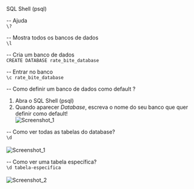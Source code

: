 SQL Shell (psql)

-- Ajuda <br/>
```\?```

-- Mostra todos os bancos de dados <br/>
```\l ```

-- Cria um banco de dados <br/>
```CREATE DATABASE rate_bite_database```

-- Entrar no banco <br/>
```\c rate_bite_database```

-- Como definir um banco de dados como default ? <br/>
1. Abra o SQL Shell (psql)  
2. Quando aparecer *Database*, escreva o nome do seu banco que quer definir como default! <br/>
 ![Screenshot_1](https://github.com/davimgfx/rate-bite/assets/118557337/6b4d69cc-dc00-4083-a979-4dc471be54f7)

-- Como ver todas as tabelas do database? <br/>
```\d```  <br/>  <br/>
![Screenshot_1](https://github.com/davimgfx/rate-bite/assets/118557337/941813cc-245c-44ff-9aff-a5dfaf509d11)

-- Como ver uma tabela específica? <br/>
```\d tabela-especifica``` <br/>  <br/>
![Screenshot_2](https://github.com/davimgfx/rate-bite/assets/118557337/cb7d99dc-2e21-4572-8be3-37296f0dbc79)
